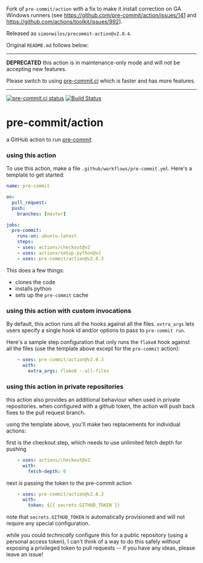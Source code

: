 Fork of `pre-commit/action` with a fix to make it install correction on GA Windows runners (see https://github.com/pre-commit/action/issues/141 and https://github.com/actions/toolkit/issues/992).

Released as `simonwiles/precommit-action@v2.0.4`.

Original `README.md` follows below:

---

**DEPRECATED** this action is in maintenance-only mode and will not be
accepting new features.

Please switch to using [pre-commit.ci] which is faster and has more features.

[pre-commit.ci]: https://pre-commit.ci

___

[![pre-commit.ci status](https://results.pre-commit.ci/badge/github/pre-commit/action/master.svg)](https://results.pre-commit.ci/latest/github/pre-commit/action/master)
[![Build Status](https://github.com/pre-commit/action/workflows/deploy/badge.svg)](https://github.com/pre-commit/action/actions)

pre-commit/action
=================

a GitHub action to run [pre-commit](https://pre-commit.com)

### using this action

To use this action, make a file `.github/workflows/pre-commit.yml`.  Here's a
template to get started:

```yaml
name: pre-commit

on:
  pull_request:
  push:
    branches: [master]

jobs:
  pre-commit:
    runs-on: ubuntu-latest
    steps:
    - uses: actions/checkout@v2
    - uses: actions/setup-python@v2
    - uses: pre-commit/action@v2.0.3
```

This does a few things:

- clones the code
- installs python
- sets up the `pre-commit` cache

### using this action with custom invocations

By default, this action runs all the hooks against all the files.  `extra_args`
lets users specify a single hook id and/or options to pass to `pre-commit run`.

Here's a sample step configuration that only runs the `flake8` hook against all
the files (use the template above except for the `pre-commit` action):

```yaml
    - uses: pre-commit/action@v2.0.3
      with:
        extra_args: flake8 --all-files
```

### using this action in private repositories

this action also provides an additional behaviour when used in private
repositories.  when configured with a github token, the action will push back
fixes to the pull request branch.

using the template above, you'll make two replacements for individual actions:

first is the checkout step, which needs to use unlimited fetch depth for
pushing

```yaml
    - uses: actions/checkout@v2
      with:
        fetch-depth: 0
```

next is passing the token to the pre-commit action

```yaml
    - uses: pre-commit/action@v2.0.3
      with:
        token: ${{ secrets.GITHUB_TOKEN }}
```

note that `secrets.GITHUB_TOKEN` is automatically provisioned and will not
require any special configuration.

while you could _technically_ configure this for a public repository (using a
personal access token), I can't think of a way to do this safely without
exposing a privileged token to pull requests -- if you have any ideas, please
leave an issue!
